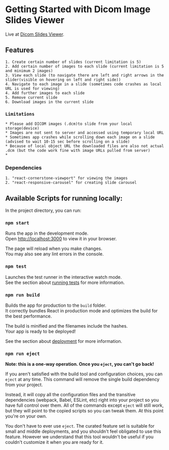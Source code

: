 # Getting Started with Dicom Image Slides Viewer

Live at [Dicom Slides Viewer](https://github.com/facebook/create-react-app).

## Features

    1. Create certain number of slides (current limitation is 5)
    2. Add certain number of images to each slide (current limitation is 5 and minimum 2 images)
    3. View each slide (to navigate there are left and right arrows in the slider(visible on hovering on left and right side))
    4. Navigate to each image in a slide (sometimes code crashes as local URL is used for viewing)
    4. Add further images to each slide
    5. Remove current slide
    6. Download images in the current slide

### `Limitations`

    * Please add DICOM images (.dcm)to slide from your local storage(device)
    * Images are not sent to server and accessed using temporary local URL
    * Sometimes app crashes while scrolling down each image on a slide (advised to wait 10-15 sec before scrolling on a slide)
    * Because of local object URL the downloaded files are also not actual .dcm (but the code work fine with image URLs pulled from server)
    *

### Dependencies

    1. "react-cornerstone-viewport" for viewing the images
    2. "react-responsive-carousel" for creating slide carousel

## Available Scripts for running locally:

In the project directory, you can run:

### `npm start`

Runs the app in the development mode.\
Open [http://localhost:3000](http://localhost:3000) to view it in your browser.

The page will reload when you make changes.\
You may also see any lint errors in the console.

### `npm test`

Launches the test runner in the interactive watch mode.\
See the section about [running tests](https://facebook.github.io/create-react-app/docs/running-tests) for more information.

### `npm run build`

Builds the app for production to the `build` folder.\
It correctly bundles React in production mode and optimizes the build for the best performance.

The build is minified and the filenames include the hashes.\
Your app is ready to be deployed!

See the section about [deployment](https://facebook.github.io/create-react-app/docs/deployment) for more information.

### `npm run eject`

**Note: this is a one-way operation. Once you `eject`, you can't go back!**

If you aren't satisfied with the build tool and configuration choices, you can `eject` at any time. This command will remove the single build dependency from your project.

Instead, it will copy all the configuration files and the transitive dependencies (webpack, Babel, ESLint, etc) right into your project so you have full control over them. All of the commands except `eject` will still work, but they will point to the copied scripts so you can tweak them. At this point you're on your own.

You don't have to ever use `eject`. The curated feature set is suitable for small and middle deployments, and you shouldn't feel obligated to use this feature. However we understand that this tool wouldn't be useful if you couldn't customize it when you are ready for it.
